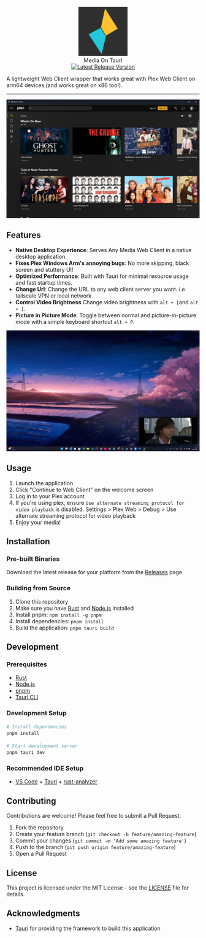 

<p align="center">
 <img src="./Assets/icon.png" alt="MediaOnTauri Logo" width="128" height="128">
   <br/>
   Media On Tauri
   <br/>
   <a href="https://github.com/Snazzie/MediaOnTauri/releases/latest">
     <img src="https://img.shields.io/github/v/release/Snazzie/MediaOnTauri?style=flat-square&label=Latest%20Release" alt="Latest Release Version">
   </a>
</p>
A lightweight Web Client wrapper that works great with Plex Web Client on arm64 devices (and works great on x86 too!).

---

<p align="center">
   <img src="./Assets/Screenshots/app.jpg" alt="MediaOnTauri app screenshot">
</p>

## Features

- **Native Desktop Experience**: Serves Any Media Web Client in a native desktop application.
- **Fixes Plex Windows Arm's annoying bugs**: No more skipping, black screen and stuttery UI!
- **Optimized Performance**: Built with Tauri for minimal resource usage and fast startup times.
- **Change Url**: Change the URL to any web client server you want. i.e tailscale VPN or local network
- **Control Video Brightness** Change video brightness with `alt + [`and `alt + ]`.
- **Picture in Picture Mode**: Toggle between normal and picture-in-picture mode with a simple keyboard shortcut `alt + P`.

![explorer_zNifHSnvI8](./Assets/Screenshots/pip.jpg)

## Usage

1. Launch the application
2. Click "Continue to Web Client" on the welcome screen
3. Log in to your Plex account
4. If you're using plex, ensure `Use alternate streaming protocol for video playback` is disabled. Settings > Plex Web > Debug > Use alternate streaming protocol for video playback
5. Enjoy your media!

## Installation

### Pre-built Binaries

Download the latest release for your platform from the [Releases](https://github.com/Snazzie/MediaOnTauri/releases) page.

### Building from Source

1. Clone this repository
2. Make sure you have [Rust](https://www.rust-lang.org/tools/install) and [Node.js](https://nodejs.org/) installed
3. Install pnpm: `npm install -g pnpm`
4. Install dependencies: `pnpm install`
5. Build the application: `pnpm tauri build`

## Development

### Prerequisites

- [Rust](https://www.rust-lang.org/tools/install)
- [Node.js](https://nodejs.org/)
- [pnpm](https://pnpm.io/installation)
- [Tauri CLI](https://tauri.app/v1/guides/getting-started/prerequisites)

### Development Setup

```bash
# Install dependencies
pnpm install

# Start development server
pnpm tauri dev
```
### Recommended IDE Setup

- [VS Code](https://code.visualstudio.com/) + [Tauri](https://marketplace.visualstudio.com/items?itemName=tauri-apps.tauri-vscode) + [rust-analyzer](https://marketplace.visualstudio.com/items?itemName=rust-lang.rust-analyzer)

## Contributing

Contributions are welcome! Please feel free to submit a Pull Request.

1. Fork the repository
2. Create your feature branch (`git checkout -b feature/amazing-feature`)
3. Commit your changes (`git commit -m 'Add some amazing feature'`)
4. Push to the branch (`git push origin feature/amazing-feature`)
5. Open a Pull Request

## License

This project is licensed under the MIT License - see the [LICENSE](LICENSE) file for details.

## Acknowledgments

- [Tauri](https://tauri.app/) for providing the framework to build this application
